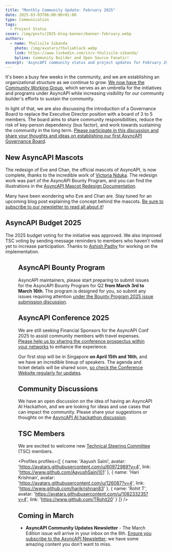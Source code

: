 ```yaml
---
title: "Monthly Community Update: February 2025"
date: 2025-03-03T06:00:00+01:00
type: Communication
tags:
  - Project Status
cover: /img/posts/2025-blog-banner/banner-february.webp
authors:
  - name: Thulisile Sibanda
    photo: /img/avatars/thulieblack.webp
    link: https://www.linkedin.com/in/v-thulisile-sibanda/
    byline: Community Builder and Open Source Fanatic!
excerpt: 'AsyncAPI community status and project updates for February 2025'
---
```


It's been a busy few weeks in the community, and we are establishing an organizational structure as we continue to grow. 
[We now have the Community Working Group](https://github.com/asyncapi/community/blob/master/annual-goals/2025_Community_Goals.md#community-working-group-umbrella), which serves as an umbrella for the initiatives and programs under AsyncAPI while increasing visibility for our community builder's efforts to sustain the community. 

In light of that, we are also discussing the introduction of a Governance Board to replace the Executive Director position with a board of 3 to 5 members. 
The board aims to share community responsibilities, reduce the risk of key-person dependency (bus factor), and work towards sustaining the community in the long term. [Please participate in this discussion and share your thoughts and ideas on establishing our first AsyncAPI Governance Board](https://github.com/asyncapi/community/pull/1634).

## New AsyncAPI Mascots
The redesign of Eve and Chan, the official mascots of AsyncAPI, is now complete, thanks to the incredible work of [Victoria Nduka](https://www.linkedin.com/in/victorianduka). The redesign work was part of the AsyncAPI Bounty Program, and you can find the illustrations in the [AsyncAPI Mascot Redesign Documentation](https://github.com/asyncapi/brand/tree/master/illustrations/mascots).

Many have been wondering who Eve and Chan are. Stay tuned for an upcoming blog post explaining the concept behind the mascots. [Be sure to subscribe to our newsletter to read all about it](https://www.asyncapi.com/en/newsletter)!

## AsyncAPI Budget 2025
The 2025 budget voting for the initiative was approved. We also improved TSC voting by sending message reminders to members who haven't voted yet to increase participation. Thanks to [Ashish Padhy](https://www.linkedin.com/in/ashish-padhy3023) for working on the implementation.

<Figure
  src="/img/posts/2025-blog-banner/voting-example.webp"
  caption="Message reminder sent to TSC for voting"
  className="text-center"
/>

## AsyncAPI Bounty Program
AsyncAPI maintainers, please start preparing to submit issues for the AsyncAPI Bounty Program for Q2 **from March 3rd to March 16th**. The program is designed for you, so submit any issues requiring attention [under the Bounty Program 2025 issue submission discussion](https://github.com/orgs/asyncapi/discussions/1607).

## AsyncAPI Conference 2025
We are still seeking Financial Sponsors for the AsyncAPI Conf 2025 to assist community members with travel expenses. [Please help us by sharing the conference prospectus within your networks](https://drive.google.com/file/d/1LxTFLWkRmFQkHOyrwZBL7yqSO2_XPJNq/view?usp=sharing) to enhance the experience.

Our first stop will be in Singapore **on April 15th and 16th**, and we have an incredible lineup of speakers. The agenda and ticket details will be shared soon, [so check the Conference Website regularly for updates](https://conference.asyncapi.com).

## Community Discussions
We have an open discussion on the idea of having an AsyncAPI AI Hackathon, and we are looking for ideas and use cases that can impact the community. Please share your suggestions or thoughts on the [AsyncAPI AI hackathon discussion](https://github.com/orgs/asyncapi/discussions/1702).

## TSC Members
We are excited to welcome new [Technical Steering Committee](https://www.asyncapi.com/community/tsc) (TSC) members.

<Profiles profiles={[
{
    name: 'Aayush Saini',
    avatar: 'https://avatars.githubusercontent.com/u/60972989?v=4',
    link: 'https://www.github.com/AayushSaini101'
  }, 
  {
    name: 'Hari Krishnan',
    avatar: 'https://avatars.githubusercontent.com/u/126087?v=4',
    link: 'https://www.github.com/harikrishnan83'
  },
  {
    name: 'Rohit T',
    avatar: 'https://avatars.githubusercontent.com/u/108233235?v=4',
    link: 'https://www.github.com/TRohit20'
  }
]} />

## Coming in March
- **AsyncAPI Community Updates Newsletter** - The March Edition issue will arrive in your inbox on the 6th. [Ensure you subscribe to the AsyncAPI Newsletter](https://www.asyncapi.com/newsletter); we have some amazing content you don't want to miss.